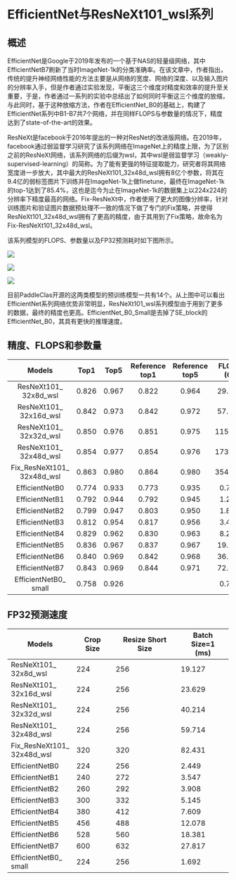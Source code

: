 # EfficientNet与ResNeXt101_wsl系列

## 概述
EfficientNet是Google于2019年发布的一个基于NAS的轻量级网络，其中EfficientNetB7刷新了当时ImageNet-1k的分类准确率。在该文章中，作者指出，传统的提升神经网络性能的方法主要是从网络的宽度、网络的深度、以及输入图片的分辨率入手，但是作者通过实验发现，平衡这三个维度对精度和效率的提升至关重要，于是，作者通过一系列的实验中总结出了如何同时平衡这三个维度的放缩，与此同时，基于这种放缩方法，作者在EfficientNet_B0的基础上，构建了EfficientNet系列中B1-B7共7个网络，并在同样FLOPS与参数量的情况下，精度达到了state-of-the-art的效果。

ResNeXt是facebook于2016年提出的一种对ResNet的改进版网络。在2019年，facebook通过弱监督学习研究了该系列网络在ImageNet上的精度上限，为了区别之前的ResNeXt网络，该系列网络的后缀为wsl，其中wsl是弱监督学习（weakly-supervised-learning）的简称。为了能有更强的特征提取能力，研究者将其网络宽度进一步放大，其中最大的ResNeXt101_32x48d_wsl拥有8亿个参数，将其在9.4亿的弱标签图片下训练并在ImageNet-1k上做finetune，最终在ImageNet-1k的top-1达到了85.4%，这也是迄今为止在ImageNet-1k的数据集上以224x224的分辨率下精度最高的网络。Fix-ResNeXt中，作者使用了更大的图像分辨率，针对训练图片和验证图片数据预处理不一致的情况下做了专门的Fix策略，并使得ResNeXt101_32x48d_wsl拥有了更高的精度，由于其用到了Fix策略，故命名为Fix-ResNeXt101_32x48d_wsl。


该系列模型的FLOPS、参数量以及FP32预测耗时如下图所示。

![](../../images/models/EfficientNet.png.flops.png)

![](../../images/models/EfficientNet.png.params.png)

![](../../images/models/EfficientNet.png.fp32.png)

目前PaddleClas开源的这两类模型的预训练模型一共有14个。从上图中可以看出EfficientNet系列网络优势非常明显，ResNeXt101_wsl系列模型由于用到了更多的数据，最终的精度也更高。EfficientNet_B0_Small是去掉了SE_block的EfficientNet_B0，其具有更快的推理速度。

## 精度、FLOPS和参数量

| Models                        | Top1   | Top5   | Reference<br>top1 | Reference<br>top5 | FLOPS<br>(G) | Parameters<br>(M) |
|:--:|:--:|:--:|:--:|:--:|:--:|:--:|
| ResNeXt101_<br>32x8d_wsl      | 0.826  | 0.967  | 0.822             | 0.964             | 29.140       | 78.440            |
| ResNeXt101_<br>32x16d_wsl     | 0.842  | 0.973  | 0.842             | 0.972             | 57.550       | 152.660           |
| ResNeXt101_<br>32x32d_wsl     | 0.850  | 0.976  | 0.851             | 0.975             | 115.170      | 303.110           |
| ResNeXt101_<br>32x48d_wsl     | 0.854  | 0.977  | 0.854             | 0.976             | 173.580      | 456.200           |
| Fix_ResNeXt101_<br>32x48d_wsl | 0.863  | 0.980  | 0.864             | 0.980             | 354.230      | 456.200           |
| EfficientNetB0                | 0.774  | 0.933  | 0.773             | 0.935             | 0.720        | 5.100             |
| EfficientNetB1                | 0.792  | 0.944  | 0.792             | 0.945             | 1.270        | 7.520             |
| EfficientNetB2                | 0.799  | 0.947  | 0.803             | 0.950             | 1.850        | 8.810             |
| EfficientNetB3                | 0.812  | 0.954  | 0.817             | 0.956             | 3.430        | 11.840            |
| EfficientNetB4                | 0.829  | 0.962  | 0.830             | 0.963             | 8.290        | 18.760            |
| EfficientNetB5                | 0.836  | 0.967  | 0.837             | 0.967             | 19.510       | 29.610            |
| EfficientNetB6                | 0.840  | 0.969  | 0.842             | 0.968             | 36.270       | 42.000            |
| EfficientNetB7                | 0.843  | 0.969  | 0.844             | 0.971             | 72.350       | 64.920            |
| EfficientNetB0_<br>small      | 0.758  | 0.926  |                   |                   | 0.720        | 4.650             |


## FP32预测速度

| Models                               | Crop Size | Resize Short Size | Batch Size=1<br>(ms) |
|-------------------------------|-----------|-------------------|--------------------------|
| ResNeXt101_<br>32x8d_wsl      | 224       | 256               | 19.127                   |
| ResNeXt101_<br>32x16d_wsl     | 224       | 256               | 23.629                   |
| ResNeXt101_<br>32x32d_wsl     | 224       | 256               | 40.214                   |
| ResNeXt101_<br>32x48d_wsl     | 224       | 256               | 59.714                   |
| Fix_ResNeXt101_<br>32x48d_wsl | 320       | 320               | 82.431                   |
| EfficientNetB0                | 224       | 256               | 2.449                    |
| EfficientNetB1                | 240       | 272               | 3.547                    |
| EfficientNetB2                | 260       | 292               | 3.908                    |
| EfficientNetB3                | 300       | 332               | 5.145                    |
| EfficientNetB4                | 380       | 412               | 7.609                    |
| EfficientNetB5                | 456       | 488               | 12.078                   |
| EfficientNetB6                | 528       | 560               | 18.381                   |
| EfficientNetB7                | 600       | 632               | 27.817                   |
| EfficientNetB0_<br>small      | 224       | 256               | 1.692                    |
